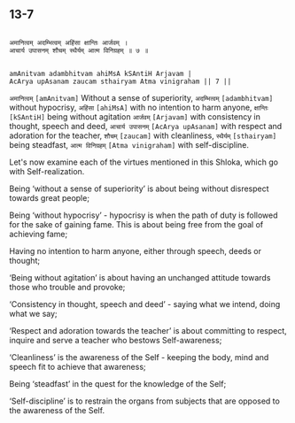 ## 13-7

```shloka-sa

अमानित्वम् अदम्भित्वम् अहिंसा क्षान्तिः आर्जवम् ।
आचार्य उपासनम् शौचम् स्थैर्यम् आत्म विनिग्रहम् ॥ ७ ॥

```
```shloka-sa-hk

amAnitvam adambhitvam ahiMsA kSAntiH Arjavam |
AcArya upAsanam zaucam sthairyam Atma vinigraham || 7 ||

```
`अमानित्वम्` `[amAnitvam]` Without a sense of superiority, `अदम्भित्वम्` `[adambhitvam]` without hypocrisy, `अहिंसा` `[ahiMsA]` with no intention to harm anyone, `क्षान्तिः` `[kSAntiH]` being without agitation `आर्जवम्` `[Arjavam]` with consistency in thought, speech and deed, `आचार्य उपासनम्` `[AcArya upAsanam]` with respect and adoration for the teacher, `शौचम्` `[zaucam]` with cleanliness, `स्थैर्यम्` `[sthairyam]` being steadfast, `आत्म विनिग्रहम्` `[Atma vinigraham]` with self-discipline.

<a name='virtues_amanitvam'></a>
Let's now examine each of the virtues mentioned in this Shloka, which go with Self-realization.

Being ‘without a sense of superiority’ is about being without disrespect towards great people; 

Being ‘without hypocrisy’ - hypocrisy is when the path of duty is followed for the sake of gaining fame. This is about being free from the goal of achieving fame; 

Having no intention to harm anyone, either through speech, deeds or thought; 

‘Being without agitation’ is about having an unchanged attitude towards those who trouble and provoke; 

‘Consistency in thought, speech and deed’ - saying what we intend, doing what we say; 

‘Respect and adoration towards the teacher’ is about committing to respect, inquire and serve a teacher who bestows Self-awareness;

‘Cleanliness’ is the awareness of the Self - keeping the body, mind and speech fit to achieve that awareness; 

Being ‘steadfast’ in the quest for the knowledge of the Self; 

‘Self-discipline’ is to restrain the organs from subjects that are opposed to the awareness of the Self.


